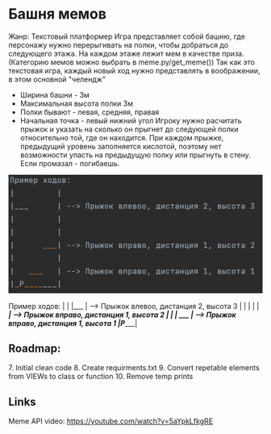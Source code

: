 # Башня мемов
Жанр: Текстовый платформер
Игра представляет собой башню, где персонажу нужно перерыгивать на полки, чтобы добраться до следующего этажа.
На каждом этаже лежит мем в качестве приза. (Категорию мемов можно выбрать в meme.py/get_meme())
Так как это текстовая игра, каждый новый ход нужно представлять в воображении, в этом основной "челендж"

- Ширина башни - 3м
- Максимальная высота полки 3м
- Полки бывают - левая, средняя, правая
- Начальная точка - левый нижний угол
Игроку нужно расчитать прыжок и указать на сколько он прыгнет до следующей полки относительно той, где он находится.
При каждом прыжке, предыдущий уровень заполняется кислотой, поэтому нет возможности упасть на предыдущую полку или 
прыгнуть в стену. Если промазал - погибаешь.

![turn example image](static/welcome.png)

Пример ходов: 
|         |
|___      | --> Прыжок влевоо, дистанция 2, высота 3
|         |
|         |
|      ___| --> Прыжок вправо, дистанция 1, высота 2
|         |
|   ___   | --> Прыжок вправо, дистанция 1, высота 1
|_P_______|


[//]: # (## Алгоритм:)

[//]: # (1. Рандомизируем горизонтальное положение полки &#40;Лево, Центр, Право&#41;)

[//]: # (   1.1. Пример: Следующая полка находится по центру башни/ по правой части башни)

[//]: # (2. Рандомизируем вертикальное положение &#40;Довольно низко, Довольно высоко, Очень высоко&#41;)

[//]: # (   2.1. Пример: Следующая полка ... и довольно низко/довольно высоко/Очень высоко )

[//]: # (3. В проверке высоты прыжка все просто - 0=низко, 1=высоко, 2=очень высоко, поэтому )

[//]: # (      рандомайзером присваиваем значение и потом проверяем, угадал ли пользователь)

[//]: # (   1. В проверке дистанции сложнее, нужно запоминать текущее положение игрока)

[//]: # (      4.1. КАК ЗАПОМНИТЬ ПОЛОЖЕНИЕ?)

[//]: # (      4.2. Лево=1, Центр=2, Право=3)

[//]: # (      4.3. От текущего положения отнимаем, если прыжок влево и прибавляем, если прыжок вправо, если прыжок на месте,)

[//]: # (            то положение не важно)

[//]: # (      4.4. Рандомим положение полки, отнимаем/прибавляем значение пользователя, если новое полоежние пользователя)

[//]: # (            равно положению полку, то проходит проверку)

[//]: # (      4.5. Если пользователь прыгнул в стену, то значение выходит за диапазон 1-3, значит нужно вывести сообщение )

[//]: # (          "Вы прыгнули в стену и кислота догнала вас")

[//]: # (4. Если игрок не угадал хоть одно число, то он падает в кислоту &#40;показываем acid_fall.jpg&#41;)

[//]: # (5. Если игрок угадал оба числа, увеличиваем его score на 100 и выдаем следующую полку)

[//]: # (6. Если игрок прыгнул на 3 полки, то попадает на этаж, где дополнительно получает Score + 200 и мем из get_meme&#40;&#41;)

[//]: # (7. Общий счет отображается в углу)

## Roadmap:

[//]: # (1. Сделать базовый вывод формы на страницу)
[//]: # (2. Реализовать логику игры)
[//]: # (3. Output meme)
[//]: # (4. Подключить Bootstrap  https://youtu.be/0mCZdemSsbs)

[//]: # (5. FIX range selector to show value https://stackoverflow.com/questions/10004723/html5-input-type-range-show-range-value)
[//]: # (                or: https://stackoverflow.com/questions/67550375/how-to-display-a-bootstrap-range-from-the-one-and-how-to-show-the-value-in-the-i)
[//]: # (6. Push to Github)
7. Initial clean code
8. Create requirments.txt
9. Convert repetable elements from VIEWs to class or function
10. Remove temp prints

## Links
Meme API video: https://youtube.com/watch?v=5aYpkLfkgRE